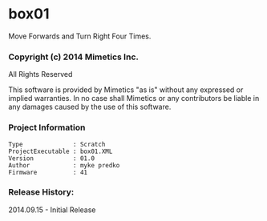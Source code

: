 box01
=================

Move Forwards and Turn Right Four Times.  

### Copyright (c) 2014 Mimetics Inc.
All Rights Reserved

This software is provided by Mimetics "as is" without any expressed or implied warranties.  In no case shall Mimetics or any contributors be liable in any damages caused by the use of this software.  

### Project Information
```
Type              : Scratch
ProjectExecutable : box01.XML
Version           : 01.0
Author            : myke predko
Firmware          : 41
```

### Release History:
2014.09.15 - Initial Release
